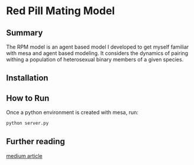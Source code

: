 # Red Pill Mating Model
## Summary

The RPM model is an agent based model I developed to get myself familiar with mesa and agent based modeling.
It considers the dynamics of pairing withing a population of heterosexual binary members of a given species.

## Installation

## How to Run

Once a python environment is created with mesa, run:

```python
python server.py
```

## Further reading

[medium article](https://ledata.medium.com/can-you-program-incels-with-python-9d05a9fefec6)